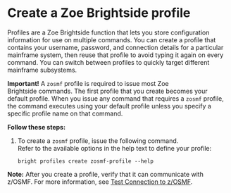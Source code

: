 # Create a Zoe Brightside profile
Profiles are a Zoe Brightside function that lets you store configuration information for use on multiple commands. You can create a profile that contains your username, password, and connection details for a particular mainframe system, then reuse that profile to avoid typing it again on every command. You can switch between profiles to quickly target different mainframe
subsystems.

**Important\!** A `zosmf` profile is required to issue most Zoe Brightside commands. The first profile that you create becomes your default profile. When you issue any command that requires
a `zosmf` profile, the command executes using your default profile
unless you specify a specific profile name on that command.

**Follow these steps:**

1.  To create a `zosmf` profile, issue the following command.  
  Refer to the available options in the help text to define your profile:   
    ``` ca-code-default 
    bright profiles create zosmf-profile --help
    ```
    
**Note:** After you create a profile, verify that it can communicate with z/OSMF. For more information, see [Test Connection to z/OSMF](cli-validateInstalltion.md).

